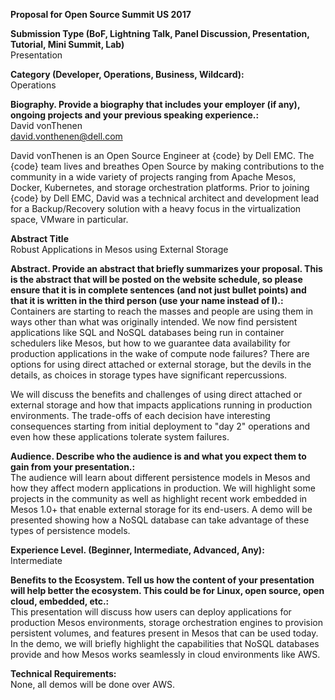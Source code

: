 **Proposal for Open Source Summit US 2017**  

**Submission Type (BoF, Lightning Talk, Panel Discussion, Presentation, Tutorial, Mini Summit, Lab)**  
Presentation

**Category (Developer, Operations, Business, Wildcard):**  
Operations

**Biography. Provide a biography that includes your employer (if any), ongoing projects and your previous speaking experience.:**  
David vonThenen  
david.vonthenen@dell.com  

David vonThenen is an Open Source Engineer at {code} by Dell EMC. The {code} team lives and breathes Open Source by making contributions to the community in a wide variety of projects ranging from Apache Mesos, Docker, Kubernetes, and storage orchestration platforms. Prior to joining {code} by Dell EMC, David was a technical architect and development lead for a Backup/Recovery solution with a heavy focus in the virtualization space, VMware in particular.

**Abstract Title**  
Robust Applications in Mesos using External Storage

**Abstract. Provide an abstract that briefly summarizes your proposal. This is the abstract that will be posted on the website schedule, so please ensure that it is in complete sentences (and not just bullet points) and that it is written in the third person (use your name instead of I).:**  
Containers are starting to reach the masses and people are using them in ways other than what was originally intended. We now find persistent applications like SQL and NoSQL databases being run in container schedulers like Mesos, but how to we guarantee data availability for production applications in the wake of compute node failures? There are options for using direct attached or external storage, but the devils in the details, as choices in storage types have significant repercussions.

We will discuss the benefits and challenges of using direct attached or external storage and how that impacts applications running in production environments. The trade-offs of each decision have interesting consequences starting from initial deployment to "day 2" operations and even how these applications tolerate system failures.

**Audience. Describe who the audience is and what you expect them to gain from your presentation.:**  
The audience will learn about different persistence models in Mesos and how they affect modern applications in production. We will highlight some projects in the community as well as highlight recent work embedded in Mesos 1.0+ that enable external storage for its end-users. A demo will be presented showing how a NoSQL database can take advantage of these types of persistence models.

**Experience Level. (Beginner, Intermediate, Advanced, Any):**  
Intermediate

**Benefits to the Ecosystem. Tell us how the content of your presentation will help better the ecosystem. This could be for Linux, open source, open cloud, embedded, etc.:**  
This presentation will discuss how users can deploy applications for production Mesos environments, storage orchestration engines to provision persistent volumes, and features present in Mesos that can be used today. In the demo, we will briefly highlight the capabilities that NoSQL databases provide and how Mesos works seamlessly in cloud environments like AWS.

**Technical Requirements:**  
None, all demos will be done over AWS.
